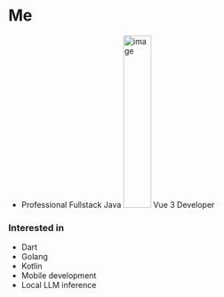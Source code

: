 # Me

- Professional Fullstack Java <img width="50" height="309" alt="image" src="https://github.com/user-attachments/assets/856449ee-a2ed-4ac4-a5c1-474224e11bce" />  Vue 3 Developer 

### Interested in
- Dart
- Golang
- Kotlin
- Mobile development
- Local LLM inference

<!--
**bartmarkiewicz/bartmarkiewicz** is a ✨ _special_ ✨ repository because its `README.md` (this file) appears on your GitHub profile.

Here are some ideas to get you started:

- 🔭 I’m currently working on ...
- 🌱 I’m currently learning ...
- 👯 I’m looking to collaborate on ...
- 🤔 I’m looking for help with ...
- 💬 Ask me about ...
- 📫 How to reach me: ...
- 😄 Pronouns: ...
- ⚡ Fun fact: ...
-->
